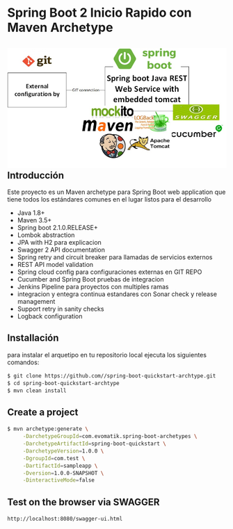  Spring Boot 2 Inicio Rapido con Maven Archetype
========================================= 
![alt text](AppArchtype.jpg)
Introducción
-------
Este proyecto es un Maven archetype para Spring Boot web application 
que tiene todos los estándares comunes en el lugar listos para el desarrollo

- Java 1.8+
- Maven 3.5+
- Spring boot 2.1.0.RELEASE+
- Lombok abstraction
- JPA with H2 para explicacion
- Swagger 2 API documentation
- Spring retry and circuit breaker para llamadas de servicios externos
- REST API model validation 
- Spring cloud config para configuraciones externas en GIT REPO
- Cucumber and Spring Boot pruebas de integracion
- Jenkins Pipeline para proyectos con multiples ramas
- integracion y entegra continua estandares con Sonar check y release management
- Support retry in sanity checks 
- Logback configuration  


Installación
------------

para instalar el arquetipo en tu repositorio local ejecuta los siguientes comandos:

```sh
$ git clone https://github.com//spring-boot-quickstart-archtype.git
$ cd spring-boot-quickstart-archtype
$ mvn clean install
```

Create a project
----------------

```sh
$ mvn archetype:generate \
     -DarchetypeGroupId=com.evomatik.spring-boot-archetypes \
     -DarchetypeArtifactId=spring-boot-quickstart \
     -DarchetypeVersion=1.0.0 \
     -DgroupId=com.test \
     -DartifactId=sampleapp \
     -Dversion=1.0.0-SNAPSHOT \
     -DinteractiveMode=false
```

Test on the browser via SWAGGER
-------------------

```sh
http://localhost:8080/swagger-ui.html
```

